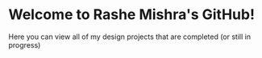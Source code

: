 # Welcome to Rashe Mishra's GitHub!

Here you can view all of my design projects that are completed (or still in progress)
